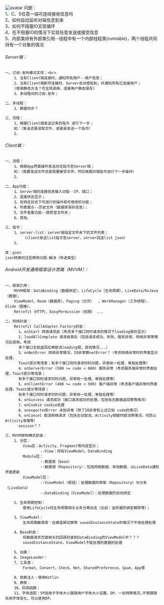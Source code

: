 ![avatar](https://timgsa.baidu.com/timg?image&quality=80&size=b9999_10000&sec=1529908743507&di=acb27481e6ddaa80679d57d39e602036&imgtype=0&src=http%3A%2F%2Fpic31.photophoto.cn%2F20140415%2F0005018701019570_b.jpg)
问题：<br>
    1、C、S任意一端可连续接收信息吗<br>
    2、如何自动监听对端信息到来<br>
    3、如何不阻塞IO实现循环<br>
    4、在不阻塞IO的情况下实现任意发送或接受信息<br>
    5、内部类持有外部类引用--线程中有一个内部线程类(runnable)，两个线程共同持有一个对象的情况<br>

###### Server端：<br>
    一、订阅-发布模式实现：<br>
        1、当有Client端连接时，通知所有用户--用户信息；
        2、当有Client端断开连接时，Server自动感知到，并通知所有已连接用户；
        (使用静态方法？可全局调用，连接用户静态保存)
        3、多线程间的订阅-发布；

    二、多线程：
        1、数据同步？

    三、流程：
        1、根据Client端发送过来的指令 进行下一步；
        如：（发送还是读取文件，或者是发送一个指令）
        2、

###### Client端：
    一、流程：
        1、根据App界面操作发送对应指令至Server端；
        如：（我要发送文件还是我要接受文件，然后根据对端指令进行下一步操作）
        2、

    二、App功能：
        1、Server端的连接信息输入功能--IP、端口；
        2、连接状态显示；
        3、在特定状态下可进行的操作和可使用的功能；
        4、列表展示--历史文件（数据库保存信息）；
        5、文件查看功能--跳转至文件夹；
        6、其他。

    三、指令：
        1、server-list：server端指定文件夹下的文件列表；
            （client发送list指令至server，server回送list json）
        2、

    库：gson
    json转换时泛型擦除问题:解决（传递类型）

###### Android开发通用框架设计思路（MVVM）：

    一、框架引用：
        MVVM框架：DataBinding（数据绑定）、LifeCycle（生命周期）、LiveData/RxJava（数据）、
        ViewModel、Room（数据库）、Paging（分页）  、WorkManager（工作排程）、Glide（图像）、
        Retrofit（HTTP）、EasyPermission（权限） ...

    二、网络封装：
        Retrofit CallAdapter.Factory封装：
          1、onStart 网络请求前（考虑多个接口同时请求的情况下loading框的显示）
          2、loadAllComplete 请求结束后（包括请求成功、失败、服务异常、网络异常等情况后调用，考虑
          多个接口全部返回后再取消loading框，其他情况...）
          3、onNetError 网络异常情况，IO异常算netError？（考虑网络异常时的界面显示处理，
          Toast提示等场景；有多个接口同时请求时的问题，异常统一处理、单独处理等）
          4、onServerError (500 >= code < 600) 服务异常（考虑服务端异常时界面处理，Toast提示等场景；
          有多个接口同时请求时的问题，异常统一处理、单独处理等）
          5、onClientError (400 >= code < 500) 客户端异常（考虑客户端异常时界面处理，Toast提示等场景；
          有多个接口同时请求时的问题，异常统一处理、单独处理等）
          6、onSuccess 请求成功（接口请求成功的处理，包括有无数据返回等等情况）
          7、onCookie cookie处理
          8、unexpectedError 未知异常（除了IO异常和上述已知 code的情况）
          9、onCancel 取消网络请求（包括主动取消、Activity销毁时取消等情况，可防止Activity泄漏等）
          session？？

    三、MVVM架构模式封装：
        1、分层：
            View层：Activity、Fragment等内容显示；
                    --View：持有ViewModel、DataBinding
            Module层：
                    --数据类（bean）
                    --数据源（Repository）：包括网络数据、本地数据，以LiveData通知界面更新
            ViewModel层：
                    --ViewModel（枢纽）：处理数据的获取（Repository）与分发（LiveData）
                    --DataBinding（ViewModel）：处理数据的双向绑定

        2、生命周期控制：
            使用LifeCycle将生命周期相关业务分离出去（比如：监听器的绑定解除等）；

        3、ViewModel：
            生命周期敏感库：在横竖屏切换等 savedInstanceState的情况下不用处理处理

        4、Base封装：
            将数据请求页面相关的回调封装到DataBinding的ViewModel中？？？
            savedInstanceState，ViewModel不能处理的数据的处理

        5、动画：
        6、ImageLoader：
        7、工具类：
            Format、Convert、Check、Net、SharedPreference、Span、App等

        8、依赖注入：使用Kotlin
        9、换肤：
        10、回调函数：
        11、字体适配：SP适用于字体大小跟随用户字体大小设置。DP，一些特殊情况,不想跟随系统字体变化，可以使用DP。
